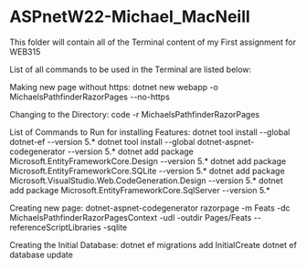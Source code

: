 # ASPnetW22-Michael_MacNeill
 
This folder will contain all of the Terminal content of my First assignment for WEB315

List of all commands to be used in the Terminal are listed below:

Making new page without https:
dotnet new webapp -o MichaelsPathfinderRazorPages --no-https

Changing to the Directory:
code -r MichaelsPathfinderRazorPages

List of Commands to Run for installing Features:
dotnet tool install --global dotnet-ef --version 5.*
dotnet tool install --global dotnet-aspnet-codegenerator --version 5.*
dotnet add package Microsoft.EntityFrameworkCore.Design --version 5.*
dotnet add package Microsoft.EntityFrameworkCore.SQLite --version 5.*
dotnet add package Microsoft.VisualStudio.Web.CodeGeneration.Design --version 5.*
dotnet add package Microsoft.EntityFrameworkCore.SqlServer --version 5.*

Creating new page:
dotnet-aspnet-codegenerator razorpage -m Feats -dc MichaelsPathfinderRazorPagesContext -udl -outdir Pages/Feats --referenceScriptLibraries -sqlite

Creating the Initial Database:
dotnet ef migrations add InitialCreate
dotnet ef database update
